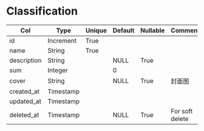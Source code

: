 # Classification

| Col | Type | Unique | Default | Nullable | Comment |
| --- | --- | --- | --- | --- | --- |
| id | Increment | True | | | |
| name | String | True | | | |
| description | String | | NULL | True | |
| sum | Integer | | 0 | | |
| cover | String | | NULL | True | 封面图 |
| created_at | Timestamp | | | | |
| updated_at | Timestamp | | | | |
| deleted_at | Timestamp | | NULL | True | For soft delete |
